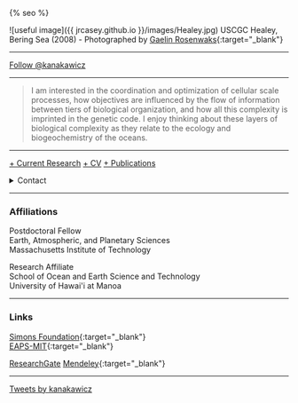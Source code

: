 {% seo %}

![useful image]({{ jrcasey.github.io }}/images/Healey.jpg)
USCGC Healey, Bering Sea (2008) - Photographed by [Gaelin Rosenwaks](http://globaloceanexploration.com){:target="_blank"}
 - - -
<a href="https://twitter.com/kanakawicz" class="twitter-follow-button" data-show-count="false">Follow @kanakawicz</a><script async src="https://platform.twitter.com/widgets.js" charset="utf-8"></script>

 - - -

> I am interested in the coordination and optimization of cellular scale processes, how objectives are influenced by the flow of information between tiers of biological organization, and how all this complexity is imprinted in the genetic code. I enjoy thinking about these layers of biological complexity as they relate to the ecology and biogeochemistry of the oceans.

 - - -
 
[+ Current Research](./Current_Research.md) [+ CV](./docs/CV_20200504.pdf) [+ Publications](./Publications.md)


<details><summary>Contact</summary>

jrcasey at mit dot edu  

</details>

 - - -

### Affiliations
Postdoctoral Fellow  
Earth, Atmospheric, and Planetary Sciences  
Massachusetts Institute of Technology  

Research Affiliate  
School of Ocean and Earth Science and Technology  
University of Hawai'i at Manoa  


 - - -
 
### Links  

[Simons Foundation](https://www.simonsfoundation.org/team/john-casey/){:target="_blank"}  
[EAPS-MIT](http://paocweb.mit.edu/people/jrcasey){:target="_blank"}

[ResearchGate](https://www.researchgate.net/profile/John_Casey)
[Mendeley](https://www.mendeley.com/profiles/john-casey4/?viewAsOther=true){:target="_blank"} 
 

 - - -
 
 <a class="twitter-timeline" href="https://twitter.com/kanakawicz">Tweets by kanakawicz</a> <script async src="https://platform.twitter.com/widgets.js" charset="utf-8"></script>